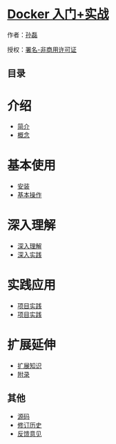 # [Docker 入门+实战](http://know-docker.yzsunlei.com)

作者：[孙磊](http://know-docker.yzsunlei.com)

授权：<a rel="license" href="http://creativecommons.org/licenses/by-nc/4.0/">署名-非商用许可证</a>

## 目录
# 介绍
* [简介](#docs/introduce/index)
* [概念](#docs/introduce/index)

# 基本使用
* [安装](#docs/base/index)
* [基本操作](#docs/base/index)

# 深入理解
* [深入理解](#docs/deep/index)
* [深入实践](#docs/deep/index)

# 实践应用
* [项目实践](#docs/pratice/index)
* [项目实践](#docs/pratice/index)

# 扩展延伸
* [扩展知识](#docs/extend/index)
* [附录](#docs/extend/appendix)

## 其他
- [源码](http://github.com/yzsunlei/know-docker/)
- [修订历史](https://github.com/yzsunlei/know-docker/commits/gh-pages)
- [反馈意见](https://github.com/yzsunlei/know-docker/issues)
